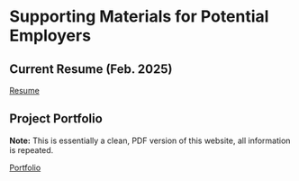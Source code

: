 # Supporting Materials for Potential Employers

## Current Resume (Feb. 2025)
[Resume](https://github.com/jbrunto/Jonathan_Brunton_Portfolio/blob/main/Supporting_Materials/Brunton_Jonathan_Resume_GH2025.pdf)

## Project Portfolio
**Note:** This is essentially a clean, PDF version of this website, all information is repeated.

[Portfolio](https://github.com/jbrunto/Jonathan_Brunton_Portfolio/blob/main/Supporting_Materials/Brunton_Jonathan_Resume_GH2025.pdf)
